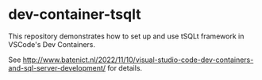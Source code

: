 # dev-container-tsqlt

This repository demonstrates how to set up and use tSQLt framework in VSCode's Dev Containers.

See <http://www.batenict.nl/2022/11/10/visual-studio-code-dev-containers-and-sql-server-development/> for details.
